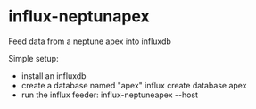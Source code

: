 # influx-neptunapex
Feed data from a neptune apex into influxdb

Simple setup:

* install an influxdb
* create a database named "apex"
  influx
  create database apex
* run the influx feeder:
  influx-neptuneapex --host <my-apex-ip or hostname>
